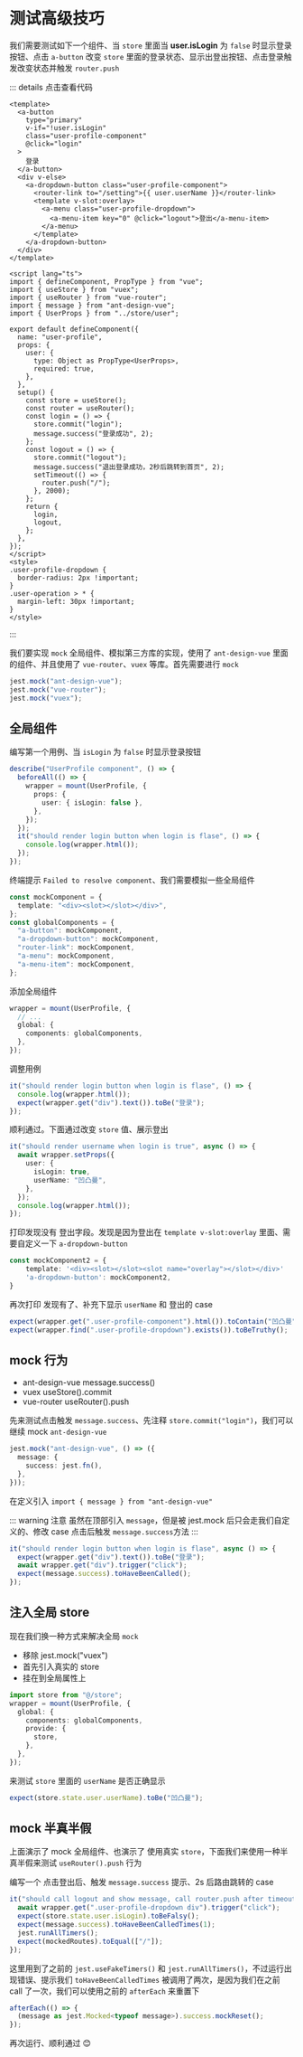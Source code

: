 # 测试高级技巧

我们需要测试如下一个组件、当 `store` 里面当 **user.isLogin** 为 `false` 时显示登录按钮、点击 `a-button` 改变 `store` 里面的登录状态、显示出登出按钮、点击登录触发改变状态并触发 `router.push`

::: details 点击查看代码

```vue
<template>
  <a-button
    type="primary"
    v-if="!user.isLogin"
    class="user-profile-component"
    @click="login"
  >
    登录
  </a-button>
  <div v-else>
    <a-dropdown-button class="user-profile-component">
      <router-link to="/setting">{{ user.userName }}</router-link>
      <template v-slot:overlay>
        <a-menu class="user-profile-dropdown">
          <a-menu-item key="0" @click="logout">登出</a-menu-item>
        </a-menu>
      </template>
    </a-dropdown-button>
  </div>
</template>

<script lang="ts">
import { defineComponent, PropType } from "vue";
import { useStore } from "vuex";
import { useRouter } from "vue-router";
import { message } from "ant-design-vue";
import { UserProps } from "../store/user";

export default defineComponent({
  name: "user-profile",
  props: {
    user: {
      type: Object as PropType<UserProps>,
      required: true,
    },
  },
  setup() {
    const store = useStore();
    const router = useRouter();
    const login = () => {
      store.commit("login");
      message.success("登录成功", 2);
    };
    const logout = () => {
      store.commit("logout");
      message.success("退出登录成功，2秒后跳转到首页", 2);
      setTimeout(() => {
        router.push("/");
      }, 2000);
    };
    return {
      login,
      logout,
    };
  },
});
</script>
<style>
.user-profile-dropdown {
  border-radius: 2px !important;
}
.user-operation > * {
  margin-left: 30px !important;
}
</style>
```

:::

我们要实现 `mock` 全局组件、模拟第三方库的实现，使用了 `ant-design-vue` 里面的组件、并且使用了 `vue-router`、`vuex` 等库。首先需要进行 `mock`

```js
jest.mock("ant-design-vue");
jest.mock("vue-router");
jest.mock("vuex");
```

## 全局组件

编写第一个用例、当 `isLogin` 为 `false` 时显示登录按钮

```ts
describe("UserProfile component", () => {
  beforeAll(() => {
    wrapper = mount(UserProfile, {
      props: {
        user: { isLogin: false },
      },
    });
  });
  it("should render login button when login is flase", () => {
    console.log(wrapper.html());
  });
});
```

终端提示 `Failed to resolve component`、我们需要模拟一些全局组件

```ts
const mockComponent = {
  template: "<div><slot></slot></div>",
};
const globalComponents = {
  "a-button": mockComponent,
  "a-dropdown-button": mockComponent,
  "router-link": mockComponent,
  "a-menu": mockComponent,
  "a-menu-item": mockComponent,
};
```

添加全局组件

```ts
wrapper = mount(UserProfile, {
  // ...
  global: {
    components: globalComponents,
  },
});
```

调整用例

```ts
it("should render login button when login is flase", () => {
  console.log(wrapper.html());
  expect(wrapper.get("div").text()).toBe("登录");
});
```

顺利通过。下面通过改变 `store` 值、展示登出

```ts
it("should render username when login is true", async () => {
  await wrapper.setProps({
    user: {
      isLogin: true,
      userName: "凹凸曼",
    },
  });
  console.log(wrapper.html());
});
```

打印发现没有 登出字段。发现是因为登出在 `template v-slot:overlay` 里面、需要自定义一下 `a-dropdown-button`

```ts
const mockComponent2 = {
    template: '<div><slot></slot><slot name="overlay"></slot></div>'
    'a-dropdown-button': mockComponent2,
}
```

再次打印 发现有了、补充下显示 `userName` 和 登出的 case

```ts
expect(wrapper.get(".user-profile-component").html()).toContain("凹凸曼");
expect(wrapper.find(".user-profile-dropdown").exists()).toBeTruthy();
```

## mock 行为

- ant-design-vue message.success()
- vuex useStore().commit
- vue-router useRouter().push

先来测试点击触发 `message.success`、先注释 `store.commit("login")`，我们可以继续 mock `ant-design-vue`

```ts
jest.mock("ant-design-vue", () => ({
  message: {
    success: jest.fn(),
  },
}));
```

在定义引入 `import { message } from "ant-design-vue"`

::: warning 注意
虽然在顶部引入 `message`，但是被 jest.mock 后只会走我们自定义的、修改 case 点击后触发 `message.success`方法
:::

```ts
it("should render login button when login is flase", async () => {
  expect(wrapper.get("div").text()).toBe("登录");
  await wrapper.get("div").trigger("click");
  expect(message.success).toHaveBeenCalled();
});
```

## 注入全局 store

现在我们换一种方式来解决全局 `mock`

- 移除 jest.mock("vuex")
- 首先引入真实的 store
- 挂在到全局属性上

```ts
import store from "@/store";
wrapper = mount(UserProfile, {
  global: {
    components: globalComponents,
    provide: {
      store,
    },
  },
});
```

来测试 `store` 里面的 `userName` 是否正确显示

```ts
expect(store.state.user.userName).toBe("凹凸曼");
```

## mock 半真半假

上面演示了 mock 全局组件、也演示了 使用真实 `store`，下面我们来使用一种半真半假来测试 `useRouter().push` 行为

编写一个 点击登出后、触发 `message.success` 提示、2s 后路由跳转的 case

```ts
it("should call logout and show message, call router.push after timeout", async () => {
  await wrapper.get(".user-profile-dropdown div").trigger("click");
  expect(store.state.user.isLogin).toBeFalsy();
  expect(message.success).toHaveBeenCalledTimes(1);
  jest.runAllTimers();
  expect(mockedRoutes).toEqual(["/"]);
});
```

这里用到了之前的 `jest.useFakeTimers()` 和 `jest.runAllTimers()`，不过运行出现错误、提示我们 `toHaveBeenCalledTimes` 被调用了两次，是因为我们在之前 call 了一次，我们可以使用之前的 `afterEach` 来重置下

```ts
afterEach(() => {
  (message as jest.Mocked<typeof message>).success.mockReset();
});
```

再次运行、顺利通过 😊
